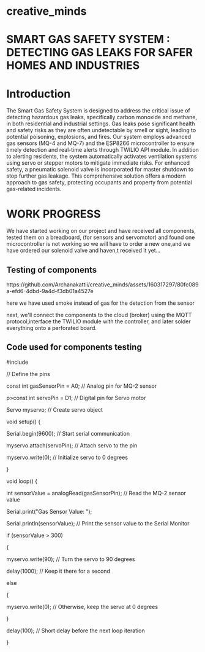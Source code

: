 # creative_minds

# SMART GAS SAFETY SYSTEM : DETECTING GAS LEAKS FOR SAFER HOMES AND INDUSTRIES

# Introduction
The Smart Gas Safety System is designed to address the critical issue of detecting hazardous gas leaks, specifically carbon monoxide and methane, in both residential and industrial settings. Gas leaks pose significant health and safety risks as they are often undetectable by smell or sight, leading to potential poisoning, explosions, and fires. Our system employs advanced gas sensors (MQ-4 and MQ-7) and the ESP8266 microcontroller to ensure timely detection and real-time alerts through TWILIO API module. In addition to alerting residents, the system automatically activates ventilation systems using servo or stepper motors to mitigate immediate risks. For enhanced safety, a pneumatic solenoid valve is incorporated for master shutdown to stop further gas leakage. This comprehensive solution offers a modern approach to gas safety, protecting occupants and property from potential gas-related incidents.

# WORK PROGRESS
We have started working on our project and  have received all components, tested them on a breadboard, (for sensors and servomotor) and found one microcontroller is not working so we will have to order a new one,and we have ordered our solenoid valve and haven,t received it yet...

## Testing of components 

<p>https://github.com/Archanakattii/creative_minds/assets/160317297/80fc089a-efd6-4dbd-9a4d-f3db01a4527e</p>

here we have used smoke instead of gas for the detection from the sensor
</p> next, we'll connect the components to the cloud (broker) using the MQTT protocol,interface the TWILIO module with the controller, and later solder everything onto a perforated board.

## Code used for components testing
</p> #include <Servo.h>

// Define the pins
</p>const int gasSensorPin = A0;   // Analog pin for MQ-2 sensor
</p>p>const int servoPin = D1;       // Digital pin for Servo motor

</p>Servo myservo;  // Create servo object

</p>void setup() {
 </p> Serial.begin(9600);     // Start serial communication
 </p> myservo.attach(servoPin);   // Attach servo to the pin
 </p> myservo.write(0);   // Initialize servo to 0 degrees
</p>}

</p>void loop() {
 </p> int sensorValue = analogRead(gasSensorPin);  // Read the MQ-2 sensor value

 </p> Serial.print("Gas Sensor Value: ");
 </p> Serial.println(sensorValue);   // Print the sensor value to the Serial Monitor

 </p> if (sensorValue > 300) 
 </p> {                     
  </p>  myservo.write(90);   // Turn the servo to 90 degrees
 </p>   delay(1000);         // Keep it there for a second
  </p> else  
  </p> {
  </p>  myservo.write(0);   // Otherwise, keep the servo at 0 degrees
 </p> }

 </p> delay(100);   // Short delay before the next loop iteration
</p>}
